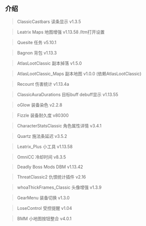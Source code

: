 ## 介绍

> ClassicCastbars 读条显示 v1.3.5

> Leatrix Maps 地图增强 v1.13.58 /ltm打开设置

> Quesite 任务 v5.10.1

> Bagnon 背包 v1.13.3

> AtlasLootClassic 副本掉落 v1.5.0

> AtlasLootClassic_Maps 副本地图 v1.0.0 (依赖AtlasLootClassic)

> Recount 伤害统计 v1.13.4a

> ClassicAuraDurations 目标buff debuff显示 v1.13.55

> oGlow 装备染色 v2.2.8

> Fizzle 装备耐久度 v80300

> CharacterStatsClassic 角色属性详情 v3.4.1

> Quartz 施法条延迟 v3.5.2

> Leatrix_Plus 小工具 v1.13.58

> OmniCC 冷却时间 v8.3.5

> Deadly Boss Mods DBM v1.13.42

> ThreatClassic2 仇恨统计插件 v2.16

> whoaThickFrames_Classic 头像增强 v1.3.9

> GearMenu 装备切换 v1.3.0

> LoseControl 受控提醒 v1.04

> BMM 小地图按钮整合 v4.0.1